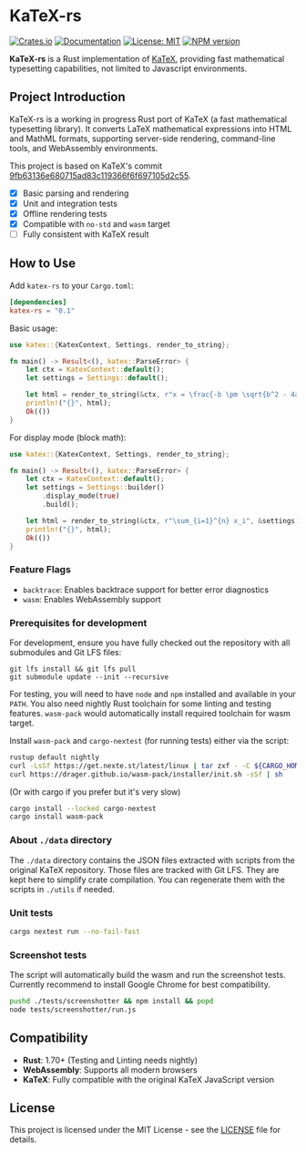 # KaTeX-rs

[![Crates.io](https://img.shields.io/crates/v/katex-rs.svg)](https://crates.io/crates/katex-rs)
[![Documentation](https://docs.rs/katex-rs/badge.svg)](https://docs.rs/katex-rs)
[![License: MIT](https://img.shields.io/badge/License-MIT-yellow.svg)](https://opensource.org/licenses/MIT)
[![NPM version](https://img.shields.io/npm/v/katex-rs.svg)](https://www.npmjs.com/package/katex-rs)

**KaTeX-rs** is a Rust implementation of [KaTeX](https://github.com/KaTeX/KaTeX), providing fast mathematical typesetting capabilities, not limited to Javascript environments.

## Project Introduction

KaTeX-rs is a working in progress Rust port of KaTeX (a fast mathematical typesetting library). It converts LaTeX mathematical expressions into HTML and MathML formats, supporting server-side rendering, command-line tools, and WebAssembly environments.

This project is based on KaTeX's commit [9fb63136e680715ad83c119366f6f697105d2c55](https://github.com/KaTeX/KaTeX/commit/9fb63136e680715ad83c119366f6f697105d2c55).

- [x] Basic parsing and rendering
- [x] Unit and integration tests
- [x] Offline rendering tests
- [x] Compatible with `no-std` and `wasm` target
- [ ] Fully consistent with KaTeX result

## How to Use

Add `katex-rs` to your `Cargo.toml`:

```toml
[dependencies]
katex-rs = "0.1"
```

Basic usage:

```rust
use katex::{KatexContext, Settings, render_to_string};

fn main() -> Result<(), katex::ParseError> {
    let ctx = KatexContext::default();
    let settings = Settings::default();

    let html = render_to_string(&ctx, r"x = \frac{-b \pm \sqrt{b^2 - 4ac}}{2a}", &settings)?;
    println!("{}", html);
    Ok(())
}
```

For display mode (block math):

```rust
use katex::{KatexContext, Settings, render_to_string};

fn main() -> Result<(), katex::ParseError> {
    let ctx = KatexContext::default();
    let settings = Settings::builder()
        .display_mode(true)
        .build();

    let html = render_to_string(&ctx, r"\sum_{i=1}^{n} x_i", &settings)?;
    println!("{}", html);
    Ok(())
}
```

### Feature Flags

- `backtrace`: Enables backtrace support for better error diagnostics
- `wasm`: Enables WebAssembly support

### Prerequisites for development

For development, ensure you have fully checked out the repository with all submodules and Git LFS files:
```
git lfs install && git lfs pull
git submodule update --init --recursive
```

For testing, you will need to have `node` and `npm` installed and available in your `PATH`.
You also need nightly Rust toolchain for some linting and testing features.
`wasm-pack` would automatically install required toolchain for wasm target.

Install `wasm-pack` and `cargo-nextest` (for running tests) either via the script:
```bash
rustup default nightly
curl -LsSf https://get.nexte.st/latest/linux | tar zxf - -C ${CARGO_HOME:-~/.cargo}/bin
curl https://drager.github.io/wasm-pack/installer/init.sh -sSf | sh
```

(Or with cargo if you prefer but it's very slow)
```bash
cargo install --locked cargo-nextest
cargo install wasm-pack
```

### About `./data` directory

The `./data` directory contains the JSON files extracted with scripts from the original KaTeX repository. Those files are tracked with Git LFS. They are kept here to simplify crate compilation. You can regenerate them with the scripts in `./utils` if needed.

### Unit tests
```bash
cargo nextest run --no-fail-fast
```

### Screenshot tests

The script will automatically build the wasm and run the screenshot tests. Currently recommend to install Google Chrome for best compatibility.

```bash
pushd ./tests/screenshotter && npm install && popd
node tests/screenshotter/run.js
```

## Compatibility

- **Rust**: 1.70+ (Testing and Linting needs nightly)
- **WebAssembly**: Supports all modern browsers
- **KaTeX**: Fully compatible with the original KaTeX JavaScript version

## License

This project is licensed under the MIT License - see the [LICENSE](LICENSE) file for details.